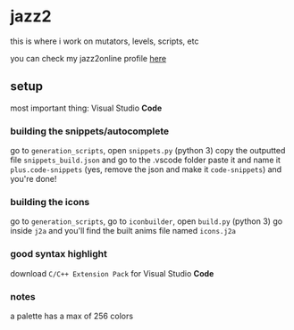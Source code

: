 # jazz2
this is where i work on mutators, levels, scripts, etc

you can check my jazz2online profile [here](https://www.jazz2online.com/users/22073/spaz-electro)

## setup
most important thing: Visual Studio ****Code****

### building the snippets/autocomplete
go to `generation_scripts`, open `snippets.py` (python 3)
copy the outputted file `snippets_build.json` and go to the .vscode folder
paste it and name it `plus.code-snippets` (yes, remove the json and make it `code-snippets`)
and you're done!

### building the icons
go to `generation_scripts`, go to `iconbuilder`, open `build.py` (python 3)
go inside `j2a` and you'll find the built anims file named `icons.j2a`

### good syntax highlight
download `C/C++ Extension Pack` for Visual Studio ****Code****

### notes
a palette has a max of 256 colors